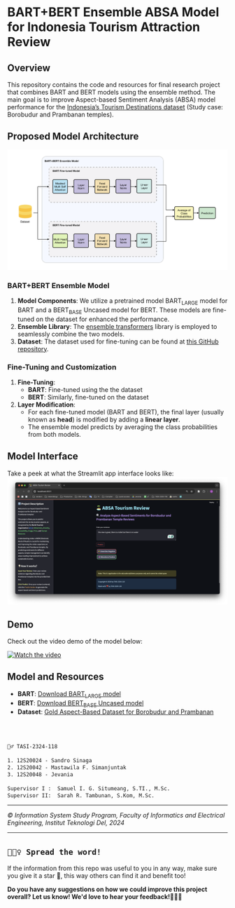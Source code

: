 # BART+BERT Ensemble ABSA Model for Indonesia Tourism Attraction Review

## Overview

This repository contains the code and resources for  final research project that combines BART and BERT models using the ensemble method. The main goal is to improve Aspect-based Sentiment Analysis (ABSA) model performance for the [Indonesia’s Tourism Destinations dataset](https://github.com/dian9395/dataset-gold-aspectbased-borobudur-prambanan) (Study case: Borobudur and Prambanan temples). 

## Proposed Model Architecture

![Proposed Model Architecture](img/proposed-model-arc.png)

### BART+BERT Ensemble Model
1. **Model Components**: We utilize a pretrained model BART<sub>LARGE</sub> model for BART and a BERT<sub>BASE</sub> Uncased model for BERT. These models are fine-tuned on the dataset for enhanced the performance.
2. **Ensemble Library**: The [ensemble transformers](https://github.com/jaketae/ensemble-transformers) library is employed to seamlessly combine the two models.
3. **Dataset**: The dataset used for fine-tuning can be found at [this GitHub repository](https://github.com/dian9395/dataset-gold-aspectbased-borobudur-prambanan).

### Fine-Tuning and Customization
1. **Fine-Tuning**:
    - **BART**: Fine-tuned using the the dataset
    - **BERT**: Similarly, fine-tuned on the dataset
2. **Layer Modification**:
    - For each fine-tuned model (BART and BERT), the final layer (usually known as **head**) is modified by adding a **linear layer**.
    - The ensemble model predicts by averaging the class probabilities from both models.

## Model Interface
Take a peek at what the Streamlit app interface looks like:
![web-overview](img/web-overview.png)

## Demo
Check out the video demo of the model below:

[![Watch the video](https://img.youtube.com/vi/uVUZ8us22SM/0.jpg)](https://youtu.be/uVUZ8us22SM)

## Model and Resources

- **BART**: [Download BART<sub>LARGE</sub> model](https://huggingface.co/facebook/bart-large)
- **BERT**: [Download BERT<sub>BASE</sub> Uncased model](https://huggingface.co/google-bert/bert-base-uncased)
- **Dataset**: [Gold Aspect-Based Dataset for Borobudur and Prambanan](https://github.com/dian9395/dataset-gold-aspectbased-borobudur-prambanan)

<br> <br>

```
🧞‍♂️ TASI-2324-118

1. 12S20024 - Sandro Sinaga
2. 12S20042 - Mastawila F. Simanjuntak
3. 12S20048 - Jevania

Supervisor I :  Samuel I. G. Situmeang, S.TI., M.Sc.
Supervisor II:  Sarah R. Tambunan, S.Kom, M.Sc.
```

---

*© Information System Study Program, Faculty of Informatics and Electrical Engineering, Institut Teknologi Del, 2024*

---



## `🧚🏼‍♀️ Spread the word!`
If the information from this repo was useful to you in any way, make sure you give it a star 🌟, this way others can find it and benefit too!

**Do you have any suggestions on how we could improve this project overall? Let us know! We'd love to hear your feedback!🙆🏼‍♀️**
